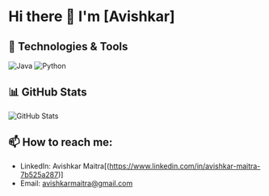 # Hi there 👋 I'm [Avishkar]

## 🔧 Technologies & Tools
![Java](https://img.shields.io/badge/Java-ED8B00?style=flat&logo=java&logoColor=white)
![Python](https://img.shields.io/badge/Python-3776AB?style=flat&logo=python&logoColor=white)

## 📊 GitHub Stats
![GitHub Stats](https://github-readme-stats.vercel.app/api?username=avishkarmaitra04&show_icons=true&theme=radical)

## 📫 How to reach me:
- LinkedIn: Avishkar Maitra[(https://www.linkedin.com/in/avishkar-maitra-7b525a287)]
- Email: avishkarmaitra@gmail.com

